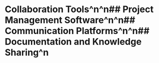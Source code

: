 # Collaboration Tools^n^n## Project Management Software^n^n## Communication Platforms^n^n## Documentation and Knowledge Sharing^n 
